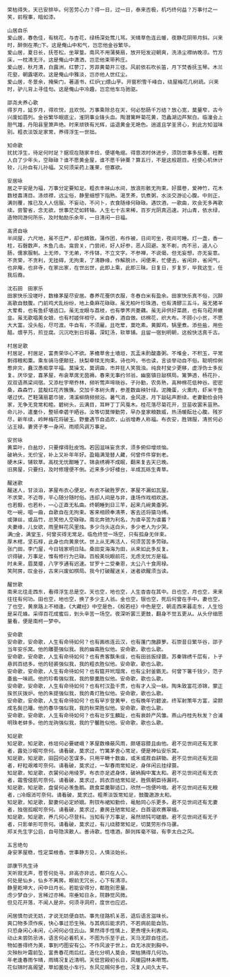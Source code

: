 <!-- { "loadSidebar": true } -->
	荣枯得失，天已安排毕。何苦劳心力？得一日，过一日，泰来否极，机巧终何益？万事付之一笑，前程事，暗如漆。　 
	
	山居自乐 
	爱山居，春色佳，有桃花，与杏花，绿杨深处莺儿骂。天晴草色连云暖，夜静花阴带月斜。兴来时，醉倒在茶□下。这是俺山中和气，岂恋他金谷繁华。 
	爱山居，夏日长，抚苍松，坐翠篁。南风不用蒲葵扇，放开短发迎朝爽，洗涤尘襟纳晚凉。竹方床，一枕清无汗。这是俺山中潇洒，岂恋他束带矜庄。 
	爱山居，秋月清，白露洲，红蓼汀，芳菲黄菊开三径。风前依石吹长笛，月下焚香抚玉琴。木兰花壑，朝露堪欢。这是俺山中雅淡，岂亦他人世红尘。 
	爱山居，冬景余，掩柴门，著道书，红炉□□煨山芋。开窗积雪千峰白，绕屋梅花几树疏。兴来时，驴儿背上寻佳句。这是俺山中冷趣，岂恋他车马驰驱。 
	
	邵尧夫养心歌 
	得岁月，延岁月，得欢悦，且欢悦。万事乘除总在天，何必愁肠千万结？放心宽，莫量窄，古今兴废如眉列。金谷繁华眼底尘，淮阴事业锋头血。陶潜篱畔菊花黄，范蠡湖边芦絮白。临潼会上胆气雄，丹阳县里箫声绝。时来顽铁有光辉，运退黄金无艳色。逍遥且学圣贤心，到此方知滋味别。粗衣淡饭足家常，养得浮生一世拙。 
	
	知命歌 
	扰扰浮生，待足何时足？据现在随家丰俭，便堪龟缩。得意浓时休进步，须防世事多反覆。枉教人白了少年头，空碌碌？谁不愿黄金屋，谁不愿千钟粟？算五行，不是这般题目。枉使心机休计较，儿孙自有儿孙福。又何须采药上蓬莱，但寡欲。 
	
	安居咏 
	居之平安是为福，万事分定要知足。粗衣丰袜山水间，放浪形骸无拘束。好展卷，爱神竹，花木数枝喜清目。涤烦襟，远尘俗，静里细想下指熟。渴烹茶，饥煮粥，水淡交游论心腹。中则正，满则覆，推已及人人信服。不妄动，不问卜，衣食随缘何碌碌。遇饮酒，一歌曲，欢会无多再歌续。尝警省，念无欲，世事茫茫如转轴。人生七十古来稀，百岁光阴真迅速。对山青，依水绿，造物同游何所乐，及时勉励乐余年，一日清闲一日福。 
	
	高贤自咏 
	半间屋，六尺地，虽不庄严，却也精致。蒲作团，布作被，日间可坐，夜间可睡。灯一盏，香一柱，石磬数声，木鱼几击。龛尝关，门尝闭，好人好参，恶人回避。发不剃，肉不忌，道人心肠，儒家服制。上无师，下无弟，不传钵，不立文字。不参禅，不说偈，但无妄想，亦无妄意。不贪荣，不贪利，无挂碍，无拘束，了清静缘，作解脱计。闲便来，忙便去，省闲非，省闲气，也非庵，也非寺，在家出家，在世出世，此即上乘，此即三昧。日复日，岁复岁，毕我这生，任我后裔。　 
	
	沈石田　田家乐 
	田家快乐没嗟吁，数椽茅屋尽安居。春养花蚕供衣服，冬舂白米有盈余。田家快乐真不俗，沉醉高歌自鼓腹。门前鸡犬乱纷纷，地上桑麻花碌碌。虽无柏叶珍珠酒，也有清醪三五斗。虽无猪羊大荤肴，也有鱼虾堪适口。虽无龙眼与荔枝，也有荸荠共菱藕。虽无异供好菜蔬，也有乌菘并嫩韭。虽无歌唱美女娘，也有村姬伴相守。米自舂，酒自做。纺棉花，织大布。不顾小小贫，不愿大大富。没头船，尽可渡。牛自有，不须雇。且吃荤，莫吃素。黄脚鸡，锅里煮。添些盐，用些醋。煨芋艿，煎豆腐。沉沉吃到日将暮。深缸汤，软草铺。且留一宿到明朝，这般快活真千古。　
	
	村居足歌 
	村居足，村居足，富贵荣华心不欲。茅檐草舍土墙垣，瓦盂未酌酸齑粥。不堆金，不积玉，平常剩得粮和粟。乘车骑马便颠狂，扶梨牵犊无拘束。诗也吟，书也读，言谈举动自不俗。聪明伶俐惹非灾，蠢汉愚痴享平福。莫操戈，莫调曲，市井狂人笑我浊。纯良村叟少更移，虚浮伪士多反复。厌华堂，喜茅屋，布衾草席无茵褥。春来无事约邻翁，幽窗镇日敲棋局。篱笋透，杨花扑，双双语燕梁间宿。又添杜宇啭乔林，频听莺声啼晓谷。子孙勤，农务熟，高种棉花低种谷。密密桑，森森竹，蓝靛红花齐簇簇。交加千本树头青，参差数亩秧针绿。泥腌蛋，火熏肉，虾米干鱼堪过伏。芒鞋蒲扇葛巾披，清溪柳荫频频浴。暑气消，金风逐，月下敲砧声断续。老妻勤俭会持家，无争无竞常和睦。碧树头，云满目，耳畔丁丁风戛木。桂花落尽菊花开，豆苗收罢禾苗熟。命儿孙，遣童仆，整顿牵砻干晒谷。汝等切莫惮勤劳，早办皇家粮数威，热汤暖酝壮心腹。残岁尽，新年续，岭畔梅花将破玉。野童遇节自追欢，山翁增寿人称福。布衣安，胜锦服，清贫何必沾王禄。妻贤子孝一身闲，雨顺风调万事足。 
	
	安贫咏 
	黄菜叶，白盐炒，只要撑得肚皮饱。若因滋味妄贪求，须多俯仰增烦恼。 
	破衲头，无价宝，补上又补年年好。盈箱满笼替人藏，何曾件件穿到老。 
	硬木床，铺软草。高枕无忧酣睡了。锦衾绣褥不成眠，翻来复去天已晚。 
	旧房屋，只要扫，及时修理便不倒。近来多少好楼台，半成瓦砾生青草。 
	
	醒迷歌 
	醒迷人，甘淡泊，茅屋布衣心便足。布衣不破胜罗衣，茅屋不漏如瓦屋。 
	不求荣，不近辱，平心随分随时俗。违却人间是与非，逢场作戏相欢逐。 
	也若毅，也若朴，一心正直无私曲。终朝睡到日三竿，起来几碗黄齑粥。 
	吃一碗，唱一曲，自歌自在无拘束。客来相顾奉清茶，客去还将猿马缚。 
	或弹丝，或品竹，总笑他人空碌碌。南北奔驰为利名，为谁辛苦为谁蓄？ 
	夫妻缘，儿女欲，雨里鲜花风里烛。多少乌头送白头，多少老人为少哭。 
	满□金，满堂玉，何曾买得无常足。临危终觉一场空，只有孤身无伴束。 
	厚木棺，坚石椁，此身也向黄泉伏。世上从无再活人，何须苦苦多劳碌。 
	张门田，李门屋，今日钱家明日陆。桑田变海海为田，从来如此多反复。 
	识得破，万事足，惟有修行为已碌。百般美玩眼前花，无虑无忧方是福。 
	时未来，眉莫蹙，八字亨通有迟速。甘罗十二受秦恩，太公八十食周禄。 
	笑阿房，叹金谷，古来兴废如棋局。我今打破醒迷关，迷者欲醒须当读。 
	
	醒世歌 
	南来北往走西东，看得浮生总是空。天也空，地也空，人生杳杳在其中。日也空，月也空，来来往往有何功。田也空，地也空，换了多少主人翁。金也空，银也空，死后何曾在手中。妻也空，了也空，黄泉路上不相逢。《大藏经》中空是色，《般若经》中色是空，朝走西来暮走东，人生恰是采花蜂。采得百花成蜜后，到头辛苦一场空。夜深听罢三更鼓，翻身不觉五更从。从头仔细思量看，便是南柯一梦中。 
	
	安命歌 
	安命歌，安命歌，人生有命待如何？也有画栋连云汉，也有蓬门施薜萝。石崇昔日繁华谷，邵子当年安乐窝。他的雕甍强似我。我的幽斋胜似他。安命歌，歌也么歌。 
	安命歌，安命歌，人生有命待如何？也有贵客飘朱绂，也有田翁扳绿蓑。苏秦锦绣千层有，卜子悬鹑百结多。他的轻裘强似我，我的粗衣胜似他。安命歌，歌也么歌。 
	安命歌，安命歌，人生有命待如何？也有筵开玳瑁席，也有尘封釜甑无。何曾下箸千钱少，范子齑盐一味疏。他的珍肴强似我，我的藜羹胜似他。安命歌，歌也么歌。 
	安命歌，安命歌，人生有命待如何？也有村汉盈千贯，也有才人没一蚨。陶朱致富花添锦，蒙正挨贫灰拨炉。他的朱提强似我，我的青灯胜似他。安命歌，歌也么歌。 
	安命歌，安命歌，人生有命待如何？也有早岁登黄甲，也有晚年钓碧波。终军射策年方富，梁颢成名鬓已皤。他的春华强似我，我的秋荣胜似他。安命歌，歌也么歌。 
	安命歌，安命歌，人生有命待如何？也有壮岁生麟趾，也有衰龄产风雏。燕山丹桂先秋发？合浦明珠老蚌多。他的龙驹强似我，我的宁馨胜似他。安命歌，歌也么歌。 
	
	知足歌 
	知足歌，知足歌，栋垣何必要嵯峨？茅屋数椽蔽风雨，颇堪容膝且由他。君不见世间还有无家者，露处沙眠可奈何。请看破，莫求过，竹篱茅舍心常足，便是神仙安乐窝。 
	知足歌，知足歌，田园何必苦谋多。只用平畴十数亩，或禾或菽自耕锄。君不见世间还有无田者，籽粒艰难可奈何。请看破，莫求过，一犁春雨常知足，身伴闲云挂绿蓑。 
	知足歌，知足歌，衣裳何必用绫罗。布衣亦足遮身体，破衲胸中寓太和。君不见世间还有无衣者，霜雪侵肌可奈何。请看破，莫求过，鹑衣百结常知足，胜佩朝臣待漏珂。 
	知足歌，知足歌，盘餐何必羡鱼鹅。蔬食菜羹聊适口，欣然一饱便吟哦。君不见世间还有无粮者，□冷烟消可奈何。请看破，莫求过。粗茶淡饭常知足，鼓腹遨游太和。 
	知足歌，知足歌，娶妻何必定娇娥。荆钗布裙知勤俭，黾勉同心乐更多。君不见世间还有无妻者，独宿孤眠可奈何。请看破，莫求过，妻房丑陋常知足，白首谐欢赛翠蛾。 
	知足歌，知足歌，养几何心尽登科。当知有子万事足，虽然顽钝可磋磨。君不见世间还有无子者，只影单形可奈何。请看破，莫求过，有儿绕膝常知足，切莫劳形作马骡。 
	郑关先生字公启，自号隐滨散人。善诗歌，性嗜酒，醉则挥毫不辍，有李太白之风。 
	
	五言绝句
	身安茅屋稳，性定菜根香。世事静方见，人情淡始长。 
	
	邵康节先生诗 
	天听寂无声，苍苍何处寻。非高亦非远，都只在人心。 
	何处是仙乡，仙乡不离房。眼前无冗长，心下有清凉。 
	静里乾坤大，闲中日月长。若能安得分，都胜别思量。 
	虑少梦自少，言稀过亦稀。帘垂知日永，院静觉风微。 
	但见花开落，不闻人是非。何须寻洞府，度世也应迟。 
	
	闲居慎勿说无妨，才说无妨便自妨。事先径路机关恶，退后语言滋味长。 
	爽口物多须作疾，快心事过恐生殃。与其病后能求药，不若病前能自防。 
	只恐身闲心未闲，心闲何必住云山。果然得手性情上，更贵埋头利害间。 
	动止未尝防忌讳，语言何必着机关。不图为乐至于此，天马无踪自往还。 
	物如善得终为美，事到巧图安有公。不作风波于世上，自无冰炭到胸中。 
	灾殃秋叶霜前坠，富贵春花雨后红。造化分明人莫会，荣枯猜得几何功。 
	年老逢春雨乍晴，雨晴况复近清明。天低宫殿初长日，风暖园林未啭莺。 
	花似锦时高阁望，草如菌处小车行。东风见赐何多也，况复人间久太平。 

